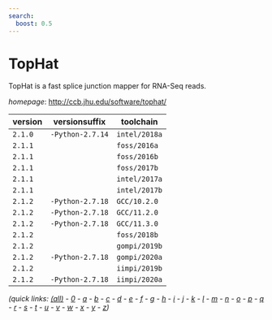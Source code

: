 ```yaml
---
search:
  boost: 0.5
---
```

# TopHat

TopHat is a fast splice junction mapper for RNA-Seq reads.

*homepage*: <http://ccb.jhu.edu/software/tophat/>

version | versionsuffix | toolchain
--------|---------------|----------
``2.1.0`` | ``-Python-2.7.14`` | ``intel/2018a``
``2.1.1`` |  | ``foss/2016a``
``2.1.1`` |  | ``foss/2016b``
``2.1.1`` |  | ``foss/2017b``
``2.1.1`` |  | ``intel/2017a``
``2.1.1`` |  | ``intel/2017b``
``2.1.2`` | ``-Python-2.7.18`` | ``GCC/10.2.0``
``2.1.2`` | ``-Python-2.7.18`` | ``GCC/11.2.0``
``2.1.2`` | ``-Python-2.7.18`` | ``GCC/11.3.0``
``2.1.2`` |  | ``foss/2018b``
``2.1.2`` |  | ``gompi/2019b``
``2.1.2`` | ``-Python-2.7.18`` | ``gompi/2020a``
``2.1.2`` |  | ``iimpi/2019b``
``2.1.2`` | ``-Python-2.7.18`` | ``iimpi/2020a``


*(quick links: [(all)](../index.md) - [0](../0/index.md) - [a](../a/index.md) - [b](../b/index.md) - [c](../c/index.md) - [d](../d/index.md) - [e](../e/index.md) - [f](../f/index.md) - [g](../g/index.md) - [h](../h/index.md) - [i](../i/index.md) - [j](../j/index.md) - [k](../k/index.md) - [l](../l/index.md) - [m](../m/index.md) - [n](../n/index.md) - [o](../o/index.md) - [p](../p/index.md) - [q](../q/index.md) - [r](../r/index.md) - [s](../s/index.md) - [t](../t/index.md) - [u](../u/index.md) - [v](../v/index.md) - [w](../w/index.md) - [x](../x/index.md) - [y](../y/index.md) - [z](../z/index.md))*

